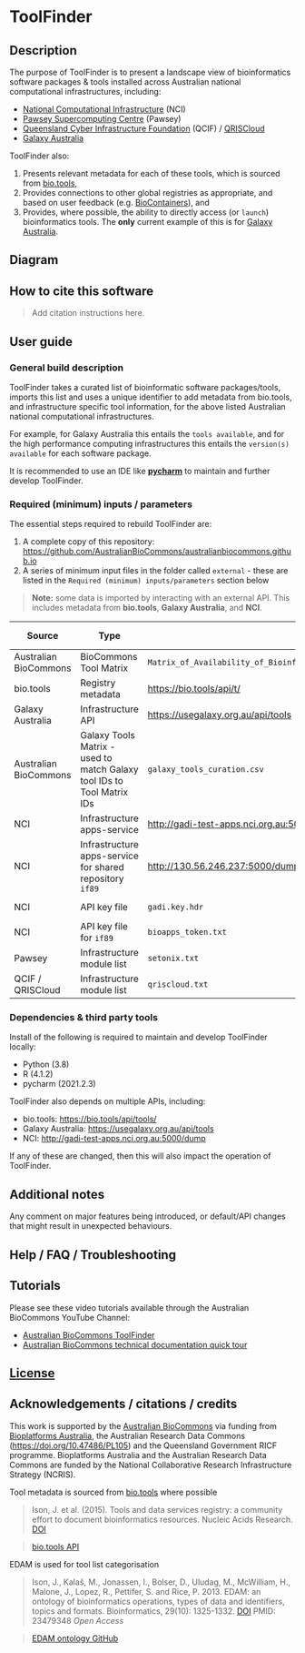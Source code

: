 ToolFinder
==========

## Description

The purpose of ToolFinder is to present a landscape view of bioinformatics software packages & tools 
installed across Australian national computational infrastructures, including:

- [National Computational Infrastructure](https://nci.org.au/) (NCI)
- [Pawsey Supercomputing Centre](https://pawsey.org.au/) (Pawsey)
- [Queensland Cyber Infrastructure Foundation](https://www.qcif.edu.au/) (QCIF) / [QRISCloud](https://www.qriscloud.org.au/)
- [Galaxy Australia](https://usegalaxy.org.au/)

ToolFinder also:

1. Presents relevant metadata for each of these tools, which is sourced from [bio.tools](https://bio.tools/),
2. Provides connections to other global registries as appropriate, and based on user feedback (e.g. [BioContainers](https://biocontainers.pro/)), and
3. Provides, where possible, the ability to directly access (or `launch`) bioinformatics tools. The **only** current example of this is for [Galaxy Australia](https://usegalaxy.org.au/).


## Diagram


## How to cite this software

> Add citation instructions here.


## User guide


### General build description

ToolFinder takes a curated list of bioinformatic software packages/tools, imports this list and 
uses a unique identifier to add metadata from bio.tools, and infrastructure specific tool information, 
for the above listed Australian national computational infrastructures.

For example, for Galaxy Australia this entails the `tools available`, and for the high performance 
computing infrastructures this entails the `version(s) available` for each software package.

It is recommended to use an IDE like [**pycharm**](https://www.jetbrains.com/pycharm/) to maintain and further develop ToolFinder.


### Required (minimum) inputs / parameters

The essential steps required to rebuild ToolFinder are:

1. A complete copy of this repository: https://github.com/AustralianBioCommons/australianbiocommons.github.io
2. A series of minimum input files in the folder called `external` - these are listed in the `Required (minimum) inputs/parameters` section below

> **Note:** some data is imported by interacting with an external API. 
> This includes metadata from **bio.tools**, **Galaxy Australia**, and **NCI**.

| Source                | Type                                                        | Input(s) to ToolFinder                                                                      | Location? | Curation required?|
|-----------------------|-------------------------------------------------------------|---------------------------------------------------------------------------------------------|:---:|:---:|
| Australian BioCommons | BioCommons Tool Matrix                                      | `Matrix_of_Availability_of_Bioinformatics_Tools_across_BioCommons__deployment_version.xlsx` | `external` folder |**Yes**|
| bio.tools             | Registry metadata                                           | https://bio.tools/api/t/                                                                    | None - API | **Yes** |
| Galaxy Australia      | Infrastructure API                                          | https://usegalaxy.org.au/api/tools                                                          | None - API | No |
| Australian BioCommons | Galaxy Tools Matrix - used to match Galaxy tool IDs to Tool Matrix IDs | `galaxy_tools_curation.csv`                                                      | `external` folder | **Yes** | 
| NCI                   | Infrastructure apps-service                                 | http://gadi-test-apps.nci.org.au:5000/dump                                                  | None - API | No |
| NCI                   | Infrastructure apps-service for shared repository `if89`    | http://130.56.246.237:5000/dump                                                             | None - API | No |
| NCI                   | API key file                                                | `gadi.key.hdr`                                                                              | `external` folder | No |
| NCI                   | API key file for `if89`                                     | `bioapps_token.txt`                                                                         | `external` folder | No |
| Pawsey                | Infrastructure module list                                 | `setonix.txt`                                                                               | `external` folder | No |
| QCIF / QRISCloud      | Infrastructure module list                                  | `qriscloud.txt`                                                                             | `external` folder | No |


### Dependencies & third party tools 

Install of the following is required to maintain and develop ToolFinder locally:

- Python (3.8)
- R (4.1.2)
- pycharm (2021.2.3)

ToolFinder also depends on multiple APIs, including:

- bio.tools: https://bio.tools/api/tools/ 
- Galaxy Australia: https://usegalaxy.org.au/api/tools
- NCI: http://gadi-test-apps.nci.org.au:5000/dump

If any of these are changed, then this will also impact the operation of ToolFinder.


## Additional notes

Any comment on major features being introduced, or default/API changes that might result in unexpected behaviours.


## Help / FAQ / Troubleshooting


## Tutorials

Please see these video tutorials available through the Australian BioCommons YouTube Channel:

- [Australian BioCommons ToolFinder](https://www.youtube.com/watch?v=yzsH6PEXqC4)
- [Australian BioCommons technical documentation quick tour](https://www.youtube.com/watch?v=UPIaNleejRk&t)


## [License](LICENSE)


## Acknowledgements / citations / credits

This work is supported by the [Australian BioCommons](https://www.biocommons.org.au/) via funding from [Bioplatforms Australia](https://bioplatforms.com/), the Australian Research Data Commons (https://doi.org/10.47486/PL105) and the Queensland Government RICF programme. Bioplatforms Australia and the Australian Research Data Commons are funded by the National Collaborative Research Infrastructure Strategy (NCRIS).

Tool metadata is sourced from [bio.tools](https://bio.tools/) where possible

> Ison, J. et al. (2015). Tools and data services registry: a community effort to document bioinformatics resources. Nucleic Acids Research. [DOI](https://doi.org/10.1093/nar/gkv1116)

> [bio.tools API](https://biotools.readthedocs.io/en/latest/api_reference.html)

EDAM is used for tool list categorisation

> Ison, J., Kalaš, M., Jonassen, I., Bolser, D., Uludag, M., McWilliam, H., Malone, J., Lopez, R., Pettifer, S. and Rice, P. 2013. EDAM: an ontology of bioinformatics operations, types of data and identifiers, topics and formats. Bioinformatics, 29(10): 1325-1332. [DOI](https://doi.org/10.1093/bioinformatics/btt113) PMID: 23479348 *Open Access*

> [EDAM ontology GitHub](https://github.com/edamontology/edamontology)

